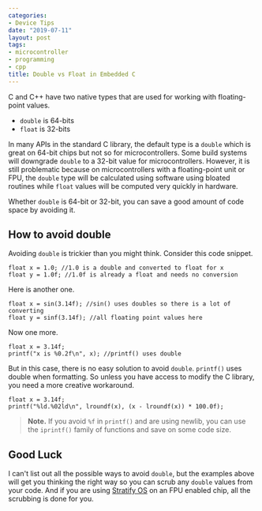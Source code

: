 ```yaml
---
categories:
- Device Tips
date: "2019-07-11"
layout: post
tags:
- microcontroller
- programming
- cpp
title: Double vs Float in Embedded C
---
```



C and C++ have two native types that are used for working with floating-point values.

- `double` is 64-bits
- `float` is 32-bits

In many APIs in the standard C library, the default type is a `double` which is great on 64-bit chips but not so for microcontrollers. Some build systems will downgrade `double` to a 32-bit value for microcontrollers. However, it is still problematic because on microcontrollers with a floating-point unit or FPU, the `double` type will be calculated using software using bloated routines while `float` values will be computed very quickly in hardware.

Whether `double` is 64-bit or 32-bit, you can save a good amount of code space by avoiding it.

## How to avoid double

Avoiding `double` is trickier than you might think. Consider this code snippet.

```
float x = 1.0; //1.0 is a double and converted to float for x
float y = 1.0f; //1.0f is already a float and needs no conversion
```

Here is another one.

```
float x = sin(3.14f); //sin() uses doubles so there is a lot of converting
float y = sinf(3.14f); //all floating point values here
```

Now one more.

```
float x = 3.14f;
printf("x is %0.2f\n", x); //printf() uses double
```

But in this case, there is no easy solution to avoid `double`. `printf()` uses double when formatting. So unless you have access to modify the C library, you need a more creative workaround.

```
float x = 3.14f;
printf("%ld.%02ld\n", lroundf(x), (x - lroundf(x)) * 100.0f);
```

> **Note.** If you avoid `%f` in `printf()` and are using newlib, you can use the `iprintf()` family of functions and save on some code size.

## Good Luck

I can't list out all the possible ways to avoid `double`, but the examples above will get you thinking the right way so you can scrub any `double` values from your code. And if you are using [Stratify OS](https://stratifylabs.dev/) on an FPU enabled chip, all the scrubbing is done for you.
